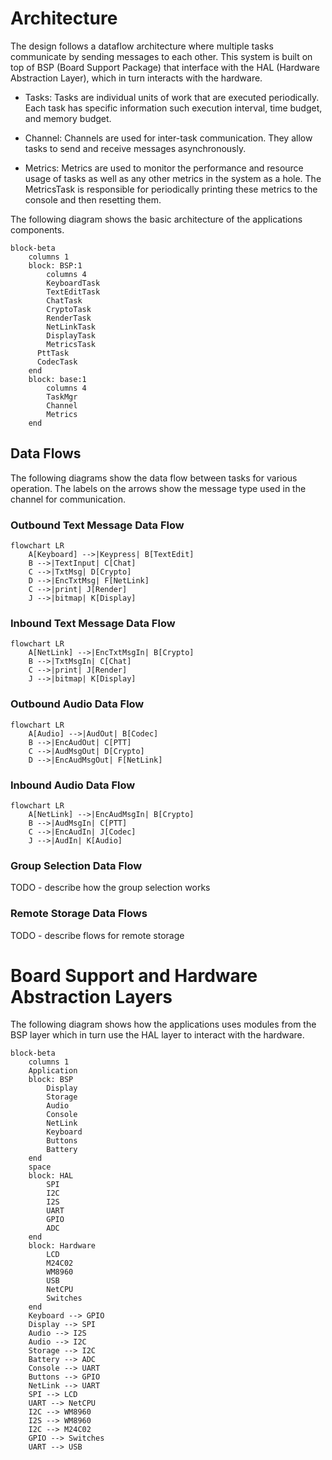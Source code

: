# Architecture

The design follows a dataflow architecture where multiple tasks
communicate by sending messages to each other. This system is built on
top of BSP (Board Support Package) that interface with the HAL 
(Hardware
Abstraction Layer), which in turn interacts with the hardware.

* Tasks:
  Tasks are individual units of work that are executed periodically.
  Each task has specific information such execution interval, time
  budget, and memory budget.

* Channel:
  Channels are used for inter-task communication. They allow tasks to
  send and receive messages asynchronously.

* Metrics:
  Metrics are used to monitor the performance and resource usage of
  tasks as well as any other metrics in the system as a hole. The
  MetricsTask is responsible for periodically printing these metrics
  to the console and then resetting them.

The following diagram shows the basic architecture of the applications
components.

```mermaid
block-beta
    columns 1
    block: BSP:1
        columns 4
        KeyboardTask
        TextEditTask
        ChatTask
        CryptoTask
        RenderTask
        NetLinkTask
        DisplayTask
        MetricsTask
      PttTask
      CodecTask
    end
    block: base:1
        columns 4
        TaskMgr
        Channel
        Metrics
    end
```

## Data Flows

The following diagrams show the data flow between tasks for various
operation. The labels on the arrows show the message type used in
the channel for communication.

### Outbound Text Message Data Flow

```mermaid
flowchart LR
    A[Keyboard] -->|Keypress| B[TextEdit]
    B -->|TextInput| C[Chat]
    C -->|TxtMsg| D[Crypto]
    D -->|EncTxtMsg| F[NetLink]
    C -->|print| J[Render]
    J -->|bitmap| K[Display]
```

### Inbound Text Message Data Flow

```mermaid
flowchart LR
    A[NetLink] -->|EncTxtMsgIn| B[Crypto]
    B -->|TxtMsgIn| C[Chat]
    C -->|print| J[Render]
    J -->|bitmap| K[Display]
```

### Outbound Audio Data Flow

```mermaid
flowchart LR
    A[Audio] -->|AudOut| B[Codec]
    B -->|EncAudOut| C[PTT]
    C -->|AudMsgOut| D[Crypto]
    D -->|EncAudMsgOut| F[NetLink]
```

### Inbound Audio Data Flow

```mermaid
flowchart LR
    A[NetLink] -->|EncAudMsgIn| B[Crypto]
    B -->|AudMsgIn| C[PTT]
    C -->|EncAudIn| J[Codec]
    J -->|AudIn| K[Audio]
```

### Group Selection Data Flow

TODO - describe how the group selection works

### Remote Storage Data Flows

TODO - describe flows for remote storage

# Board Support and Hardware Abstraction Layers

The following diagram shows how the applications uses modules from the
BSP layer which in turn use the HAL layer to interact with the
hardware.

```mermaid
block-beta
    columns 1
    Application
    block: BSP
        Display
        Storage
        Audio
        Console
        NetLink
        Keyboard
        Buttons
        Battery
    end
    space
    block: HAL
        SPI
        I2C
        I2S
        UART
        GPIO
        ADC
    end
    block: Hardware
        LCD
        M24C02
        WM8960
        USB
        NetCPU
        Switches
    end
    Keyboard --> GPIO
    Display --> SPI
    Audio --> I2S
    Audio --> I2C
    Storage --> I2C
    Battery --> ADC
    Console --> UART
    Buttons --> GPIO
    NetLink --> UART
    SPI --> LCD
    UART --> NetCPU
    I2C --> WM8960
    I2S --> WM8960
    I2C --> M24C02
    GPIO --> Switches
    UART --> USB
```

